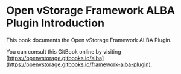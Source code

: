 # Open vStorage Framework ALBA Plugin Introduction
This book documents the Open vStorage Framework ALBA Plugin.

You can consult this GitBook online by visiting [https://openvstorage.gitbooks.io/alba](https://openvstorage.gitbooks.io/framework-alba-plugin).